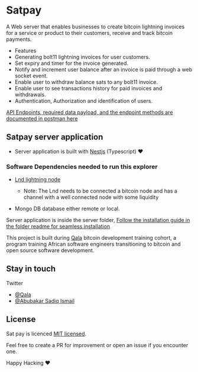 # Satpay

A Web server that enables businesses to create bitcoin lightning invoices for a service or product to their customers, receive and track bitcoin payments.

 - Features
  - Generating bolt11 lightning invoices for user customers.
  - Set expiry and timer for the invoice generated.
  - Notify and increment user balance after an invoice is paid through a web socket event.
  - Enable user to withdraw balance sats to any bolt11 invoice. 
  - Enable user to see transactions history for paid invoices and withdrawals.
  - Authentication, Authorization and identification of users.

[API Endpoints, required data payload, and the endpoint methods are documented in postman here](https://documenter.getpostman.com/view/13325800/2s93CRLrsi) 

## Satpay server application
- Server application is built with [Nestjs](https://docs.nestjs.com/) (Typescript) ❤️


### Software Dependencies needed to run this explorer
- [Lnd lightning node](https://github.com/lightningnetwork/lnd)
  - Note: The Lnd needs to be connected a bitcoin node and has a channel with a well connected node with some liquidity

- Mongo DB database either remote or local.


Server application is inside the server folder,
[Follow the installation guide in the folder readme for seamless installation](https://github.com/ismaelsadeeq/block-explorer/tree/main/client#installation-guide)



This project is built during [Qala](https://qala.dev) bitcoin development training cohort, a program training African software engineers transitioning to bitcoin and open source software development.
 

## Stay in touch

Twitter 
- [@Qala](https://twitter.com/QalaAfrica)
- [@Abubakar Sadiq Ismail](https://twitter.com/sadeeq_ismaela)

## License

Sat pay is licenced [MIT licensed](LICENSE).

Feel free to create a PR for improvement or open an issue if you encounter one.

Happy Hacking ❤️ 
